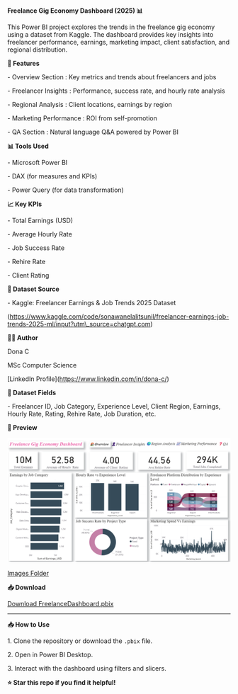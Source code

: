 **Freelance Gig Economy Dashboard (2025) 📊**



This Power BI project explores the trends in the freelance gig economy using a dataset from Kaggle. The dashboard provides key insights into freelancer performance, earnings, marketing impact, client satisfaction, and regional distribution.



**🚀 Features**



\- Overview Section : Key metrics and trends about freelancers and jobs

\- Freelancer Insights : Performance, success rate, and hourly rate analysis

\- Regional Analysis : Client locations, earnings by region

\- Marketing Performance : ROI from self-promotion

\- QA Section : Natural language Q\&A powered by Power BI



**📊 Tools Used**



\- Microsoft Power BI

\- DAX (for measures and KPIs)

\- Power Query (for data transformation)



**📈 Key KPIs**



\- Total Earnings (USD)

\- Average Hourly Rate

\- Job Success Rate

\- Rehire Rate

\- Client Rating



**📌 Dataset Source**



\- Kaggle: Freelancer Earnings \& Job Trends 2025 Dataset  

(https://www.kaggle.com/code/sonawanelalitsunil/freelancer-earnings-job-trends-2025-ml/input?utm\_source=chatgpt.com)



**👨‍💻 Author**



Dona C 

MSc Computer Science  

\[LinkedIn Profile](https://www.linkedin.com/in/dona-c/)



**📁 Dataset Fields**

\- Freelancer ID, Job Category, Experience Level, Client Region, Earnings, Hourly Rate, Rating, Rehire Rate, Job Duration, etc.



**📸 Preview**

![Overview](images/Overview.png)

[Images Folder](./images/)



**📥 Download**

[Download FreelanceDashboard.pbix](./FreelanceDashboard.pbix)


---



**📥 How to Use**



1\. Clone the repository or download the `.pbix` file.

2\. Open in Power BI Desktop.

3\. Interact with the dashboard using filters and slicers.



**⭐ Star this repo if you find it helpful!**





